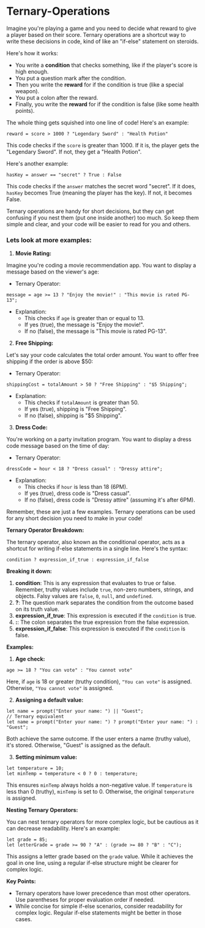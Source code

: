 # Ternary-Operations

Imagine you're playing a game and you need to decide what reward to give a player based on their score.  Ternary operations are a shortcut way to write these decisions in code, kind of like an "if-else" statement on steroids.

Here's how it works:

* You write a **condition** that checks something, like if the player's score is high enough.
* You put a question mark after the condition.
* Then you write the **reward** for if the condition is true (like a special weapon).
* You put a colon after the reward.
* Finally, you write the **reward** for if the condition is false (like some health points).

The whole thing gets squished into one line of code!  Here's an example:

```
reward = score > 1000 ? "Legendary Sword" : "Health Potion"
```

This code checks if the `score` is greater than 1000. If it is, the player gets the "Legendary Sword".  If not, they get a "Health Potion". 

Here's another example:

```
hasKey = answer == "secret" ? True : False  
```

This code checks if the `answer` matches the secret word "secret". If it does, `hasKey` becomes True (meaning the player has the key). If not, it becomes False.

Ternary operations are handy for short decisions, but they can get confusing if you nest them (put one inside another) too much.  So keep them simple and clear, and your code will be easier to read for you and others.  

### Lets look at more examples:

1. **Movie Rating:**

Imagine you're coding a movie recommendation app. You want to display a message based on the viewer's age:

* Ternary Operator:

```
message = age >= 13 ? "Enjoy the movie!" : "This movie is rated PG-13";
```

* Explanation:  
  - This checks if `age` is greater than or equal to 13.
  - If yes (true), the message is "Enjoy the movie!".
  - If no (false), the message is "This movie is rated PG-13".

2. **Free Shipping:**

Let's say your code calculates the total order amount. You want to offer free shipping if the order is above $50:

* Ternary Operator:

```
shippingCost = totalAmount > 50 ? "Free Shipping" : "$5 Shipping";
```

* Explanation:  
  - This checks if `totalAmount` is greater than 50.
  - If yes (true), shipping is "Free Shipping".
  - If no (false), shipping is "$5 Shipping".

3. **Dress Code:**

You're working on a party invitation program. You want to display a dress code message based on the time of day:

* Ternary Operator:

```
dressCode = hour < 18 ? "Dress casual" : "Dressy attire";
```

* Explanation:  
  - This checks if `hour` is less than 18 (6PM).
  - If yes (true), dress code is "Dress casual".
  - If no (false), dress code is "Dressy attire" (assuming it's after 6PM).

Remember, these are just a few examples. Ternary operations can be used for any short decision you need to make in your code!


**Ternary Operator Breakdown:**

The ternary operator, also known as the conditional operator, acts as a shortcut for writing if-else statements in a single line. Here's the syntax:

```
condition ? expression_if_true : expression_if_false
```

**Breaking it down:**

1. **condition**: This is any expression that evaluates to true or false. Remember, truthy values include `true`, non-zero numbers, strings, and objects. Falsy values are `false`, `0`, `null`, and `undefined`.
2. **?**: The question mark separates the condition from the outcome based on its truth value.
3. **expression_if_true**: This expression is executed if the `condition` is true.
4. **:**: The colon separates the true expression from the false expression.
5. **expression_if_false**: This expression is executed if the `condition` is false.

**Examples:**

1. **Age check:**

```
age >= 18 ? "You can vote" : "You cannot vote"
```

Here, if `age` is 18 or greater (truthy condition), `"You can vote"` is assigned. Otherwise, `"You cannot vote"` is assigned.

2. **Assigning a default value:**

```
let name = prompt("Enter your name: ") || "Guest";
// Ternary equivalent
let name = prompt("Enter your name: ") ? prompt("Enter your name: ") : "Guest";
```

Both achieve the same outcome. If the user enters a name (truthy value), it's stored. Otherwise, "Guest" is assigned as the default.

3. **Setting minimum value:**

```
let temperature = 10;
let minTemp = temperature < 0 ? 0 : temperature;
```

This ensures `minTemp` always holds a non-negative value. If `temperature` is less than 0 (truthy), `minTemp` is set to 0. Otherwise, the original `temperature` is assigned.

**Nesting Ternary Operators:**

You can nest ternary operators for more complex logic, but be cautious as it can decrease readability. Here's an example:

```
let grade = 85;
let letterGrade = grade >= 90 ? "A" : (grade >= 80 ? "B" : "C");
```

This assigns a letter grade based on the `grade` value. While it achieves the goal in one line, using a regular if-else structure might be clearer for complex logic.

**Key Points:**

* Ternary operators have lower precedence than most other operators. Use parentheses for proper evaluation order if needed. 
* While concise for simple if-else scenarios, consider readability for complex logic. Regular if-else statements might be better in those cases.
